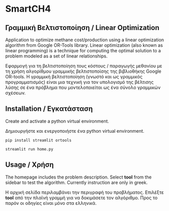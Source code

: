 # SmartCH4
## Γραμμική Βελτιστοποίηση / Linear Optimization

Application to optimize methane cost/production using a linear optimization algorithm from Google OR-Tools library. Linear optimization (also known as linear programming) is a technique for computing the optimal solution to a problem modeled as a set of linear relationships.

Εφαρμογή για τη βελτιστοποίηση τους κόστους / παραγωγής μεθανίου με τη χρήση αλγορίθμου γραμμικής βελτιστοποίσης της βιβλιοθήκης Google OR-tools. Η γραμμική βελτιστοποίηση (γνωστό και ως γραμμικός προγραμματισμός) είναι μια τεχνική για τον υπολογισμό της βέλτισης λύσης σε ένα πρόβλημα που μοντελοποιείται ως ένα σύνολο γραμμικών σχέσεων.

## Installation / Εγκατάσταση
Create and activate a python virtual environment.

Δημιουργήστε και ενεργοποιήστε ένα python virtual environment.


`pip install streamlit ortools`

`streamlit run home.py`

## Usage / Χρήση
The homepage includes the problem description. Select **tool** from the sidebar to test the algorithm. Currently instruction are only in greek.

Η αρχική σελίδα περιλαμβάνει την περιγραφή του προβλήματος. Επιλέξτε **tool** από την πλαϊνή γραμμή για να δοκιμάσετε τον αλγόριθμο. Προς το παρόν οι οδηγίες είναι μόνο στα ελληνικά.